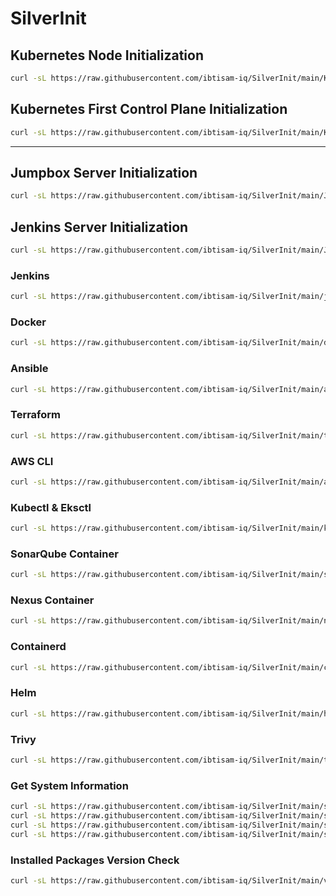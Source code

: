 # SilverInit

## Kubernetes Node Initialization

```bash
curl -sL https://raw.githubusercontent.com/ibtisam-iq/SilverInit/main/K8s-Node-Init.sh | sudo bash
```

## Kubernetes First Control Plane Initialization

```bash
curl -sL https://raw.githubusercontent.com/ibtisam-iq/SilverInit/main/K8s-Control-Plane-Init.sh | sudo bash
```
---

## Jumpbox Server Initialization

```bash
curl -sL https://raw.githubusercontent.com/ibtisam-iq/SilverInit/main/Jumpbox.sh | sudo bash
```

## Jenkins Server Initialization

```bash
curl -sL https://raw.githubusercontent.com/ibtisam-iq/SilverInit/main/Jenkins-Server.sh | sudo bash
```

### Jenkins

```bash
curl -sL https://raw.githubusercontent.com/ibtisam-iq/SilverInit/main/jenkins-setup.sh | sudo bash
```

### Docker

```bash
curl -sL https://raw.githubusercontent.com/ibtisam-iq/SilverInit/main/docker-setup.sh | sudo bash
```

### Ansible

```bash
curl -sL https://raw.githubusercontent.com/ibtisam-iq/SilverInit/main/ansible-setup.sh | sudo bash
```

### Terraform

```bash
curl -sL https://raw.githubusercontent.com/ibtisam-iq/SilverInit/main/terraform-setup.sh | sudo bash
```

### AWS CLI

```bash
curl -sL https://raw.githubusercontent.com/ibtisam-iq/SilverInit/main/aws-cli-conf.sh | sudo bash
```

### Kubectl & Eksctl

```bash
curl -sL https://raw.githubusercontent.com/ibtisam-iq/SilverInit/main/kubectl-and-eksctl.sh | sudo bash
```

### SonarQube Container

```bash
curl -sL https://raw.githubusercontent.com/ibtisam-iq/SilverInit/main/sonarqube-cont.sh | sudo bash
```

### Nexus Container

```bash
curl -sL https://raw.githubusercontent.com/ibtisam-iq/SilverInit/main/nexus-cont.sh | sudo bash
```

### Containerd

```bash
curl -sL https://raw.githubusercontent.com/ibtisam-iq/SilverInit/main/containerd-setup.sh | sudo bash
```

### Helm

```bash
curl -sL https://raw.githubusercontent.com/ibtisam-iq/SilverInit/main/helm-setup.sh | sudo bash
```

### Trivy

``` bash
curl -sL https://raw.githubusercontent.com/ibtisam-iq/SilverInit/main/trivy-setup.sh | sudo bash
```

### Get System Information

```bash
curl -sL https://raw.githubusercontent.com/ibtisam-iq/SilverInit/main/sys-info-and-update.sh | sudo bash
curl -sL https://raw.githubusercontent.com/ibtisam-iq/SilverInit/main/sys-info-and-update.sh | sudo bash -s -- -q
curl -sL https://raw.githubusercontent.com/ibtisam-iq/SilverInit/main/sys-info-and-update.sh | sudo bash -s -- --no-update
curl -sL https://raw.githubusercontent.com/ibtisam-iq/SilverInit/main/sys-info-and-update.sh | sudo bash -s -- -h
```

### Installed Packages Version Check

```bash
curl -sL https://raw.githubusercontent.com/ibtisam-iq/SilverInit/main/version-check.sh | sudo bash
```